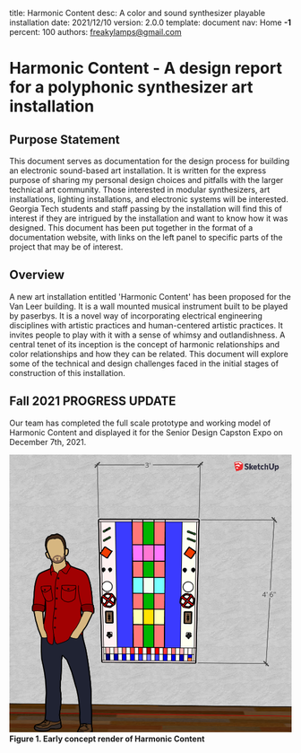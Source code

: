 title:      Harmonic Content
desc:       A color and sound synthesizer playable installation 
date:       2021/12/10
version:    2.0.0
template:   document
nav:        Home __-1__
percent:    100
authors:    freakylamps@gmail.com

# Harmonic Content - A design report for a polyphonic synthesizer art installation

## Purpose Statement 
This document serves as documentation for the design process for building an electronic sound-based art installation. It is written for the express purpose of sharing my personal design choices and pitfalls with the larger technical art community. Those interested in modular synthesizers, art installations, lighting installations, and electronic systems will be interested. Georgia Tech students and staff passing by the installation will find this of interest if they are intrigued by the installation and want to know how it was designed. This document has been put together in the format of a documentation website, with links on the left panel to specific parts of the project that may be of interest. 

## Overview
A new art installation entitled 'Harmonic Content' has been proposed for the Van Leer building. It is a wall mounted musical instrument built to be played by paserbys. It is a novel way of incorporating electrical engineering disciplines with artistic practices and human-centered artistic practices. It invites people to play with it with a sense of whimsy and outlandishness. A central tenet of its inception is the concept of harmonic relationships and color relationships and how they can be related. This document will explore some of the technical and design challenges faced in the initial stages of construction of this installation. 

## Fall 2021 PROGRESS UPDATE
Our team has completed the full scale prototype and working model of Harmonic Content and displayed it for the Senior Design Capston Expo on December 7th, 2021. 

![](media/gatech_model%20scale%20.png)
**Figure 1. Early concept render of Harmonic Content**
